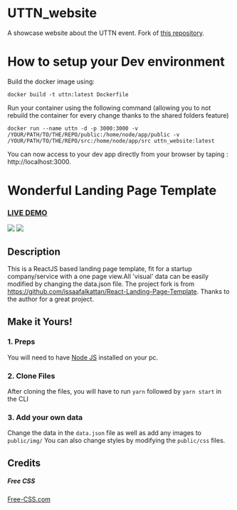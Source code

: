 # UTTN_website
A showcase website about the UTTN event.
Fork of [this repository](https://github.com/wonderfullandingpage/mylandingpage).

# How to setup your Dev environment
Build the docker image using:

`docker build -t uttn:latest Dockerfile`

Run your container using the following command (allowing you to not rebuild the container for every change thanks to the shared folders feature)

`docker run --name uttn -d -p 3000:3000 -v /YOUR/PATH/TO/THE/REPO/public:/home/node/app/public -v /YOUR/PATH/TO/THE/REPO/src:/home/node/app/src uttn_website:latest`

You can now access to your dev app directly from your browser by taping : http://localhost:3000.

# Wonderful Landing Page Template

### <a href="https://wonderfullandingpage.github.io/mylandingpage/">LIVE DEMO</a> 

![](https://github.com/wonderfullandingpage/mylandingpage/blob/master/imgs/01.jpg?raw=true)
![](https://github.com/wonderfullandingpage/mylandingpage/blob/master/imgs/02.jpg?raw=true)

## Description
This is a ReactJS based landing page template, fit for a startup company/service with a one page view.All 'visual' data can be easily modified by changing the data.json file. The project fork is from https://github.com/issaafalkattan/React-Landing-Page-Template. Thanks to the author for a great project.

## Make it Yours!
### 1. Preps
You will need to have <a href="https://nodejs.org/">Node JS</a> installed on your pc. 

### 2. Clone Files
After cloning the files, you will have to run ```yarn``` followed by ```yarn start``` in the CLI
### 3. Add your own data 
Change the data in the ```data.json``` file as well as add any images to ```public/img/```
You can also change styles by modifying the ```public/css``` files.


## Credits
##### Free CSS 
<a href="https://www.free-css.com/assets/files/free-css-templates/preview/page234/interact/">Free-CSS.com </a>